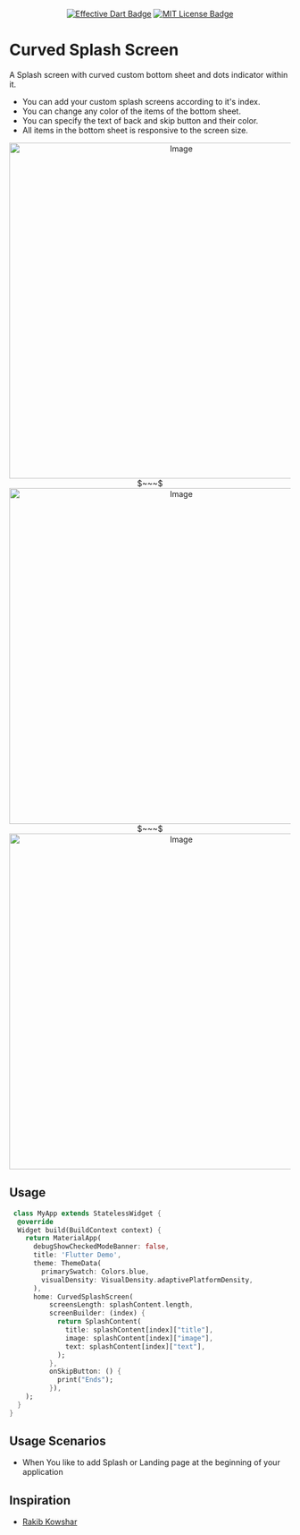 <p align="center">
	<a href="https://github.com/tenhobi/effective_dart"><img src="https://img.shields.io/badge/style-effective_dart-40c4ff.svg" alt="Effective Dart Badge"></a>
	<a href="https://opensource.org/licenses/MIT"><img src="https://img.shields.io/badge/license-MIT-purple.svg" alt="MIT License Badge"></a>
</p>


# Curved Splash Screen
A Splash screen with curved custom bottom sheet and dots indicator within it.
- You can add your custom splash screens according to it's index.
- You can change any color of the items of the bottom sheet.
- You can specify the text of back and skip button and their color.
- All items in the bottom sheet is responsive to the screen size.

<p align="center">
	<img src="https://i.imgur.com/b9oe7sw.png" alt="Image" height="600"/>
	$~~~$
	<img src="https://i.imgur.com/9YCGXsO.png" alt="Image" height="600"/>
	$~~~$
	<img src="https://i.imgur.com/NMV8ldD.png" alt="Image" height="600"/>	
	

## Usage

```dart
 class MyApp extends StatelessWidget {
  @override
  Widget build(BuildContext context) {
    return MaterialApp(
      debugShowCheckedModeBanner: false,
      title: 'Flutter Demo',
      theme: ThemeData(
        primarySwatch: Colors.blue,
        visualDensity: VisualDensity.adaptivePlatformDensity,
      ),
      home: CurvedSplashScreen(
          screensLength: splashContent.length,
          screenBuilder: (index) {
            return SplashContent(
              title: splashContent[index]["title"],
              image: splashContent[index]["image"],
              text: splashContent[index]["text"],
            );
          },
          onSkipButton: () {
            print("Ends");
          }),
    );
  }
}
  ```
  
## Usage Scenarios
- When You like to add Splash or Landing page at the beginning of your application 

## Inspiration
- <a href="https://dribbble.com/shots/15300013-Task-Management-App">Rakib Kowshar</a>


